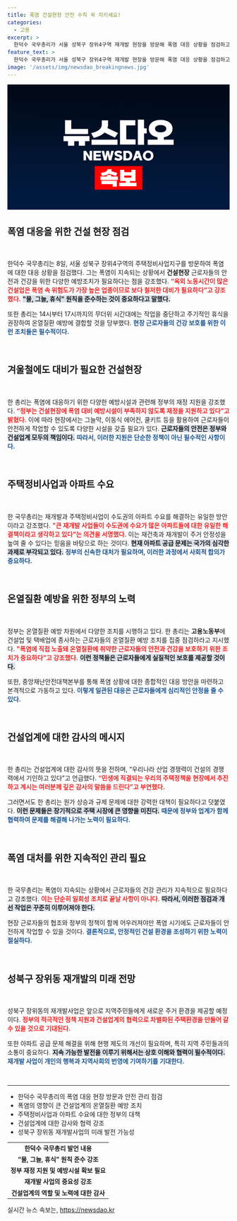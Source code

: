 ```yaml
---
title: 폭염 건설현장 안전 수칙 꼭 지키세요!
categories:
  - 고용
excerpt: >
  한덕수 국무총리가 서울 성북구 장위4구역 재개발 현장을 방문해 폭염 대응 상황을 점검하고, 근로자들의 건강을 위한 적극적인 휴식 조치를 촉구했다. 정부는 안전한 건설 환경을 위한 지원을 강화할 예정이다.
feature_text: >
  한덕수 국무총리가 서울 성북구 장위4구역 재개발 현장을 방문해 폭염 대응 상황을 점검하고, 근로자들의 건강을 위한 적극적인 휴식 조치를 촉구했다. 정부는 안전한 건설 환경을 위한 지원을 강화할 예정이다.
image: '/assets/img/newsdao_breakingnews.jpg'
---
```


<p><img src="/assets/img/newsdao_breakingnews.jpg" alt="firstkoreanews 속보" /></p>

<h2 data-ke-size="size26">폭염 대응을 위한 건설 현장 점검</h2>

<p data-ke-size="size16">&nbsp;</p>

<p>한덕수 국무총리는 8일, 서울 성북구 장위4구역의 주택정비사업지구를 방문하여 폭염에 대한 대응 상황을 점검했다. 그는 폭염이 지속되는 상황에서 <strong>건설현장</strong> 근로자들의 안전과 건강을 위한 다양한 예방조치가 필요하다는 점을 강조했다. <b><span style="color: #ee2323;">“옥외 노동시간이 많은 건설업은 폭염 속 위험도가 가장 높은 업종이므로 보다 철저한 대비가 필요하다”고 강조했다.</span></b> <b><span style="background-color: #21538527;">"물, 그늘, 휴식" 원칙을 준수하는 것이 중요하다고 말했다.</span></b> </p>

<p>또한 총리는 14시부터 17시까지의 무더위 시간대에는 작업을 중단하고 주기적인 휴식을 권장하여 온열질환 예방에 결합할 것을 당부했다. <b><span style="color: #1a5490;">현장 근로자들의 건강 보호를 위한 이런 조치들은 필수적이다.</span></b> </p>

<p data-ke-size="size16">&nbsp;</p>

<h2 data-ke-size="size26">겨울철에도 대비가 필요한 건설현장</h2>

<p data-ke-size="size16">&nbsp;</p>

<p>한 총리는 폭염에 대응하기 위한 다양한 예방시설과 관련해 정부의 재정 지원을 강조했다. <b><span style="color: #ee2323;">“정부는 건설현장에 폭염 대비 예방시설이 부족하지 않도록 재정을 지원하고 있다”고 밝혔다.</span></b> 이에 따라 현장에서는 그늘막, 이동식 에어컨, 쿨키트 등을 활용하여 근로자들이 안전하게 작업할 수 있도록 다양한 시설을 갖출 필요가 있다. <b><span style="background-color: #21538527;">근로자들의 안전은 정부와 건설업계 모두의 책임이다.</span></b> <b><span style="color: #1a5490;">따라서, 이러한 지원은 단순한 정책이 아닌 필수적인 사항이다.</span></b> </p>

<p data-ke-size="size16">&nbsp;</p>

<h2 data-ke-size="size26">주택정비사업과 아파트 수요</h2>

<p data-ke-size="size16">&nbsp;</p>

<p>한 국무총리는 재개발과 주택정비사업이 수도권의 아파트 수요를 해결하는 유일한 방안이라고 강조했다. <b><span style="color: #ee2323;">"큰 재개발 사업들이 수도권에 수요가 많은 아파트들에 대한 유일한 해결책이라고 생각하고 있다”는 의견을 서명했다.</span></b> 이는 재건축과 재개발이 주거 안정성을 높여 줄 수 있다는 믿음을 바탕으로 하는 것이다. <b><span style="background-color: #21538527;">현재 아파트 공급 문제는 국가의 심각한 과제로 부각되고 있다.</span></b> <b><span style="color: #1a5490;">정부의 신속한 대처가 필요하며, 이러한 과정에서 사회적 합의가 중요하다.</span></b> </p>

<p data-ke-size="size16">&nbsp;</p>

<h2 data-ke-size="size26">온열질환 예방을 위한 정부의 노력</h2>

<p data-ke-size="size16">&nbsp;</p>

<p>정부는 온열질환 예방 차원에서 다양한 조치를 시행하고 있다. 한 총리는 <strong>고용노동부</strong>에 건설업 및 택배업에 종사하는 근로자들의 온열질환 예방 조치를 집중 점검하라고 지시했다. <b><span style="color: #ee2323;">"폭염에 직접 노출돼 온열질환에 취약한 근로자들의 안전과 건강을 보호하기 위한 조치가 중요하다”고 강조했다.</span></b> <b><span style="background-color: #21538527;">이런 정책들은 근로자들에게 실질적인 보호를 제공할 것이다.</span></b> </p>

<p>또한, 중앙재난안전대책본부를 통해 폭염 상황에 대한 종합적인 대응 방안을 마련하고 본격적으로 가동하고 있다. <b><span style="color: #1a5490;">이렇게 일관된 대응은 근로자들에게 심리적인 안정을 줄 수 있다.</span></b> </p>

<p data-ke-size="size16">&nbsp;</p>

<h2 data-ke-size="size26">건설업계에 대한 감사의 메시지</h2>

<p data-ke-size="size16">&nbsp;</p>

<p>한 총리는 건설업계에 대한 감사의 뜻을 전하며, “우리나라 산업 경쟁력이 건설의 경쟁력에서 기인하고 있다”고 언급했다. <b><span style="color: #ee2323;">“민생에 직결되는 우리의 주택정책을 현장에서 추진하고 계시는 여러분께 깊은 감사의 말씀을 드린다”고 부연했다.</span></b> </p>

<p>그러면서도 한 총리는 원가 상승과 규제 문제에 대한 강력한 대책이 필요하다고 덧붙였다. <b><span style="background-color: #21538527;">이런 문제들은 장기적으로 주택 시장에 큰 영향을 미친다.</span></b> <b><span style="color: #1a5490;">때문에 정부와 업계가 함께 협력하여 문제를 해결해 나가는 노력이 필요하다.</span></b> </p>

<p data-ke-size="size16">&nbsp;</p>

<h2 data-ke-size="size26">폭염 대처를 위한 지속적인 관리 필요</h2>

<p data-ke-size="size16">&nbsp;</p>

<p>한 국무총리는 폭염이 지속되는 상황에서 근로자들의 건강 관리가 지속적으로 필요하다고 강조했다. <b><span style="color: #ee2323;">이는 단순히 일회성 조치로 끝날 사항이 아니다.</span></b> <b><span style="background-color: #21538527;">따라서, 이러한 점검과 개선 작업은 꾸준히 이루어져야 한다.</span></b> </p>

<p>현장 근로자들의 협조와 정부의 정책이 함께 어우러져야만 폭염 시기에도 근로자들이 안전하게 작업할 수 있을 것이다. <b><span style="color: #1a5490;">결론적으로, 안정적인 건설 환경을 조성하기 위한 노력이 절실하다.</span></b> </p>

<p data-ke-size="size16">&nbsp;</p> 

<h2 data-ke-size="size26">성북구 장위동 재개발의 미래 전망</h2>

<p data-ke-size="size16">&nbsp;</p>

<p>성북구 장위동의 재개발사업은 앞으로 지역주민들에게 새로운 주거 환경을 제공할 예정이다. <b><span style="color: #ee2323;">정부의 적극적인 정책 지원과 건설업계의 협력으로 차별화된 주택환경을 만들어 갈 수 있을 것으로 기대된다.</span></b> </p>

<p>또한 아파트 공급 문제 해결을 위해 현행 제도의 개선이 필요하며, 특히 지역 주민들과의 소통이 중요하다. <b><span style="background-color: #21538527;">지속 가능한 발전을 이루기 위해서는 상호 이해와 협력이 필수적이다.</span></b> <b><span style="color: #1a5490;">재개발 사업이 개인의 행복과 지역사회의 번영에 기여하기를 기대한다.</span></b> </p>

<p data-ke-size="size16">&nbsp;</p> 

<hr>

<ul>
<li>한덕수 국무총리의 폭염 대응 현장 방문과 안전 관리 점검</li>
<li>폭염의 영향이 큰 건설업계의 온열질환 예방 조치</li>
<li>주택정비사업과 아파트 수요에 대한 정부의 대책</li>
<li>건설업계에 대한 감사와 협력 강조</li>
<li>성북구 장위동 재개발사업의 미래 발전 가능성</li>
</ul>

<table style="width: 100%;">
  <tr>
    <td style="text-align: center; height: 17px;"><b>한덕수 국무총리 발언 내용</b></td>
  </tr>
  <tr>
    <td style="text-align: center; height: 17px;"><b>“물, 그늘, 휴식” 원칙 준수 강조</b></td>
  </tr>
  <tr>
    <td style="text-align: center; height: 17px;"><b>정부 재정 지원 및 예방시설 확보 필요</b></td>
  </tr>
  <tr>
    <td style="text-align: center; height: 17px;"><b>재개발 사업의 중요성 강조</b></td>
  </tr>
  <tr>
    <td style="text-align: center; height: 17px;"><b>건설업계의 역할 및 노력에 대한 감사</b></td>
  </tr>
</table>
실시간 뉴스 속보는, <a href="https://newsdao.kr" rel="dofollow">https://newsdao.kr</a>


